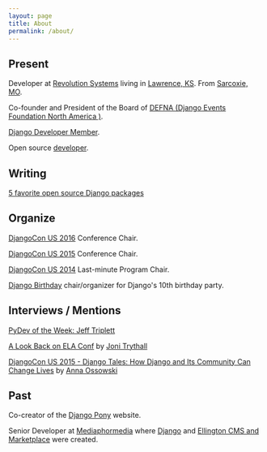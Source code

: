 ```yaml
---
layout: page
title: About
permalink: /about/
---
```


## Present

Developer at [Revolution Systems](http://revsys.com/) living in [Lawrence, KS](http://en.wikipedia.org/wiki/Lawrence,_Kansas). From [Sarcoxie, MO](http://en.wikipedia.org/wiki/Sarcoxie,_Missouri).

Co-founder and President of the Board of [DEFNA (Django Events Foundation North America )](https://github.com/defna).

[Django Developer Member](https://www.djangoproject.com/foundation/developer-members/).

Open source [developer](https://github.com/jefftriplett).

## Writing

[5 favorite open source Django packages](https://opensource.com/business/15/12/5-favorite-open-source-django-packages)

## Organize

[DjangoCon US 2016](https://2016.djangocon.us/) Conference Chair.

[DjangoCon US 2015](https://2015.djangocon.us/) Conference Chair.

[DjangoCon US 2014](https://2014.djangocon.us/) Last-minute Program Chair.

[Django Birthday](https://djangobirthday.com/) chair/organizer for Django's 10th birthday party.

## Interviews / Mentions

[PyDev of the Week: Jeff Triplett](http://www.blog.pythonlibrary.org/2016/01/04/pydev-of-the-week-jeff-triplett/)

[A Look Back on ELA Conf](http://jonibologna.com/a-look-back-on-ela-conf/) by [Joni Trythall](https://twitter.com/JoniTrythall)

[DjangoCon US 2015 - Django Tales: How Django and Its Community Can Change Lives](https://www.youtube.com/watch?v=JQkM_fOlb2A) by [Anna Ossowski](https://twitter.com/OssAnna16)

## Past

Co-creator of the [Django Pony](http://www.djangopony.com/) website.

Senior Developer at [Mediaphormedia](http://mediaphormedia.com/) where [Django](http://djangoproject.com/) and [Ellington CMS and Marketplace](http://www.ellingtoncms.com/) were created.
